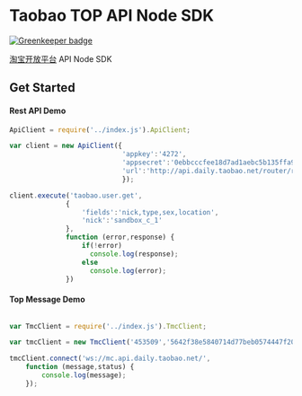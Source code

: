 # Taobao TOP API Node SDK

[![Greenkeeper badge](https://badges.greenkeeper.io/taoyuan/ali-topsdk.svg)](https://greenkeeper.io/)

[淘宝开放平台](http://open.taobao.com/doc2/api_list.htm) API Node SDK

## Get Started

#### Rest API Demo
```js
ApiClient = require('../index.js').ApiClient;

var client = new ApiClient({
                            'appkey':'4272',
                            'appsecret':'0ebbcccfee18d7ad1aebc5b135ffa906',
                            'url':'http://api.daily.taobao.net/router/rest'
                            });

client.execute('taobao.user.get',
              {
                  'fields':'nick,type,sex,location',
                  'nick':'sandbox_c_1'
              },
              function (error,response) {
                  if(!error)
                    console.log(response);
                  else
                    console.log(error);
              })
```

#### Top Message Demo

```js

var TmcClient = require('../index.js').TmcClient;

var tmcClient = new TmcClient('453509','5642f38e5840714d77beb0574447f204','default');

tmcClient.connect('ws://mc.api.daily.taobao.net/',
    function (message,status) {
        console.log(message);
    });

```